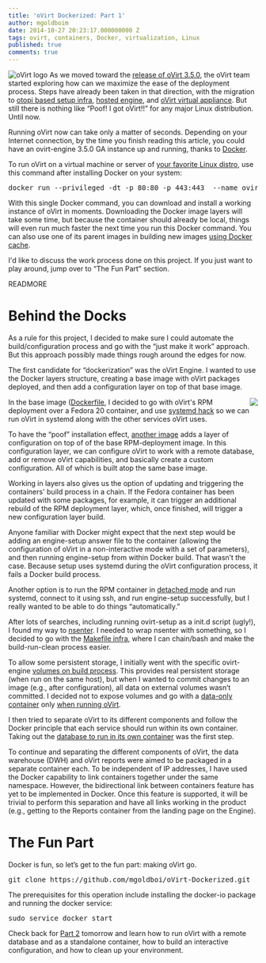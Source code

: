 ```yaml
---
title: 'oVirt Dockerized: Part 1'
author: mgoldboim
date: 2014-10-27 20:23:17.000000000 Z
tags: ovirt, containers, Docker, virtualization, Linux
published: true
comments: true
---
```


![oVirt logo](blog/oVirt-logo.png) As we moved toward the [release of oVirt 3.5.0](http://www.ovirt.org/OVirt_3.5_Release_Notes), the oVirt team started exploring how can we maximize the ease of the deployment process. Steps have already been taken in that direction, with the migration to [otopi based setup infra](http://www.ovirt.org/Features/Otopi_Infra_Migration), [hosted engine](http://www.ovirt.org/Features/Self_Hosted_Engine), and [oVirt virtual appliance](http://www.ovirt.org/Feature/oVirtAppliance). But still there is nothing like “Poof! I got oVirt!!” for any major Linux distribution. Until now. 

Running oVirt now can take only a matter of seconds. Depending on your Internet connection, by the time you finish reading this article, you could have an ovirt-engine 3.5.0 GA instance up and running, thanks to [Docker](https://www.docker.com/whatisdocker/).

To run oVirt on a virtual machine or server of [your favorite Linux distro](https://docs.docker.com/installation/), use this command after installing Docker on your system:

<pre>docker run --privileged -dt -p 80:80 -p 443:443  --name ovirt goldboi/ovirt-sa-configured-3.5.0</pre>

With this single Docker command, you can download and install a working instance of oVirt in moments. Downloading the Docker image layers will take some time, but because the container should already be local, things will even run much faster the next time you run this Docker command. You can also use one of its parent images in building new images [using Docker cache](https://crosbymichael.com/dockerfile-best-practices.html).

I'd like to discuss the work process done on this project. If you just want to play around, jump over to “The Fun Part” section.

READMORE

# Behind the Docks

As a rule for this project, I decided to make sure I could automate the build/configuration process and go with the “just make it work” approach. But this approach possibly made things rough around the edges for now.

The first candidate for “dockerization” was the oVirt Engine. I wanted to use the Docker layers structure, creating a base image with oVirt packages deployed, and then add a configuration layer on top of that base image.

<img src="/images/blog/ovirt-configuration.png" align="right">

In the base image ([Dockerfile](https://github.com/mgoldboi/oVirt-Dockerized/blob/master/Build/DockerFiles/ovirt-rpm/Dockerfile), I decided to go with oVirt's RPM deployment over a Fedora 20 container, and use [systemd hack](http://developerblog.redhat.com/2014/05/05/running-systemd-within-docker-container/) so we can run oVirt in systemd along with the other services oVirt uses.

To have the “poof” installation effect, [another image](https://github.com/mgoldboi/oVirt-Dockerized/blob/master/Build/DockerFiles/ovirt-SA/Dockerfile) adds a layer of configuration on top of of the base RPM-deployment image. In this configuration layer, we can configure oVirt to work with a remote database, add or remove oVirt capabilities, and basically create a custom configuration. All of which is built atop the same base image.

Working in layers also gives us the option of updating and triggering the containers' build process in a chain. If the Fedora container has been updated with some packages, for example, it can trigger an additional rebuild of the RPM deployment layer, which, once finished, will trigger a new configuration layer build.

Anyone familiar with Docker might expect that the next step would be adding an engine-setup answer file to the container (allowing the configuration of oVirt in a non-interactive mode with a set of parameters), and then running engine-setup from within Docker build. That wasn’t the case. Because setup uses systemd during the oVirt configuration process, it fails a Docker build process. 

Another option is to run the RPM container in [detached mode](https://docs.docker.com/reference/run/#detached-d) and run systemd, connect to it using ssh, and run engine-setup successfully, but I really wanted to be able to do things “automatically.” 

After lots of searches, including running ovirt-setup as a init.d script (ugly!), I found my way to [nsenter](https://docs.docker.com/reference/run/#detached-d). I needed to wrap nsenter with something, so I decided to go with the [Makefile infra](https://docs.docker.com/reference/run/#detached-d), where I can chain/bash and make the build-run-clean process easier.

To allow some persistent storage, I initially went with the specific ovirt-engine [volumes on build process](https://docs.docker.com/reference/run/#detached-d). This provides real persistent storage (when run on the same host), but when I wanted to commit changes to an image (e.g., after configuration), all data on external volumes wasn’t committed. I decided not to expose volumes and go with a [data-only container](https://docs.docker.com/reference/run/#detached-d) only [when running oVirt](https://registry.hub.docker.com/u/mgoldboi/ovirt-sa-configured-3.5.0/).

I then tried to separate oVirt to its different components and follow the Docker principle that each service should run within its own container. Taking out the [database to run in its own container](https://registry.hub.docker.com/u/mgoldboi/ovirt-sa-configured-3.5.0/) was the first step.

To continue and separating the different components of oVirt, the data warehouse (DWH) and oVirt reports were aimed to be packaged in a separate container each. To be independent of IP addresses, I have used the Docker capability to link containers together under the same namespace. However, the bidirectional link between containers feature has yet to be implemented in Docker. Once this feature is supported, it will be trivial to perform this separation and have all links working in the product (e.g., getting to the Reports container from the landing page on the Engine).

# The Fun Part

Docker is fun, so let’s get to the fun part: making oVirt go.

<pre>git clone https://github.com/mgoldboi/oVirt-Dockerized.git</pre>

The prerequisites for this operation include installing the docker-io package and running the docker service: 

<pre>sudo service docker start</pre>

Check back for [Part 2](http://community.redhat.com/blog/2014/10/ovirt-dockerized-part-2/) tomorrow and learn how to run oVirt with a remote database and as a standalone container, how to build an interactive configuration, and how to clean up your environment.